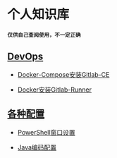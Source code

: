 # 个人知识库

**`仅供自己查阅使用，不一定正确`**

## [DevOps](/knowledge/devops/)

 - [Docker-Compose安装Gitlab-CE](/knowledge/devops/README.md#docker-compose安装gitlab-ce)

 - [Docker安装Gitlab-Runner](/knowledge/devops/README.md#docker安装gitlab-runner)

## [各种配置](/knowledge/configuration/)

 - [PowerShell窗口设置](/knowledge/configuration/README.md#powershell窗口设置)

 - [Java编码配置](/knowledge/configuration/README.md#java编码配置)
